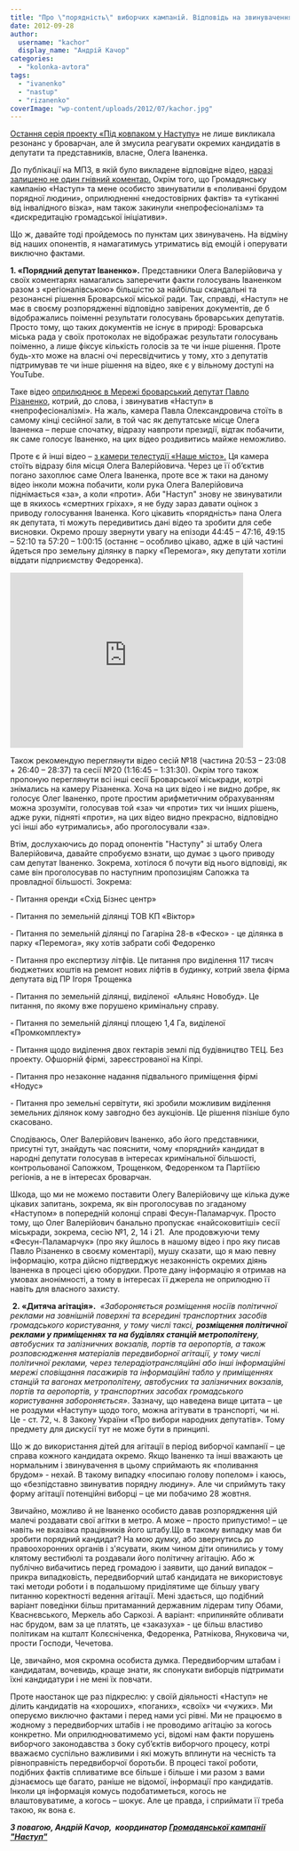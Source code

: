 ```yaml
---
title: "Про \"порядність\" виборчих кампаній. Відповідь на звинувачення"
date: 2012-09-28
author: 
  username: "kachor"
  display_name: "Андрій Качор"
categories: 
  - "kolonka-avtora"
tags: 
  - "ivanenko"
  - "nastup"
  - "rizanenko"
coverImage: "wp-content/uploads/2012/07/kachor.jpg"
---
```


[Остання серія проекту «Під ковпаком у Наступу»](https://www.youtube.com/watch?v=IOLFpxyPVQQ&feature=plcp) не лише викликала резонанс у броварчан, але й змусила реагувати окремих кандидатів в депутати та представників, власне, Олега Іваненка.

До публікації на МПЗ, в якій було викладене відповідне відео, [наразі залишено не один гнівний коментар.](https://mpz.brovary.org/hto-z-kandidativ-rozigruye-dityachu-kartu/) Окрім того, що Громадянську кампанію «Наступ» та мене особисто звинуватили в «поливанні брудом порядної людини», оприлюдненні «недостовірних фактів» та «утіканні від інвалідного візка», нам також закинули «непрофесіоналізм» та «дискредитацію громадської ініціативи».

Що ж, давайте тоді пройдемось по пунктам цих звинувачень. На відміну від наших опонентів, я намагатимусь утриматись від емоцій і оперувати виключно фактами.

**1\. «Порядний депутат Іваненко».** Представники Олега Валерійовича у своїх коментарях намагались заперечити факти голосувань Іваненком разом з «регіоналівською» більшістю за найбільш скандальні та резонансні рішення Броварської міської ради. Так, справді, «Наступ» не має в своєму розпорядженні відповідно завірених документів, де б відображались поіменні результати голосувань броварських депутатів. Просто тому, що таких документів не існує в природі: Броварська міська рада у своїх протоколах не відображає результати голосувань поіменно, а лише фіксує кількість голосів за те чи інше рішення. Проте будь-хто може на власні очі пересвідчитись у тому, хто з депутатів підтримував те чи інше рішення на відео, яке є у вільному доступі на YouTube.

Таке відео [оприлюднює в Мережі броварський депутат Павло Різаненко](https://www.youtube.com/user/PavloRizanenko), котрий, до слова, і звинуватив «Наступ» в «непрофесіоналізмі». На жаль, камера Павла Олександровича стоїть в самому кінці сесійної зали, в той час як депутатське місце Олега Іваненка – перше спочатку, відразу навпроти президії, відтак побачити, як саме голосує Іваненко, на цих відео роздивитись майже неможливо.

Проте є й інші відео – [з камери телестудії «Наше місто».](https://www.youtube.com/results?search_query=%D0%BE%D1%84%D1%96%D1%86%D1%96%D0%B9%D0%BD%D0%B8%D0%B9+%D1%81%D1%8E%D0%B6%D0%B5%D1%82+%D1%81%D0%B5%D1%81%D1%96%D1%8F+%D0%B1%D1%80%D0%BE%D0%B2%D0%B0%D1%80%D1%81%D1%8C%D0%BA%D0%BE%D1%97+%D0%BC%D1%96%D1%81%D1%8C%D0%BA%D0%BE%D1%97+%D1%80%D0%B0%D0%B4%D0%B8&oq=%D0%BE%D1%84%D1%96%D1%86%D1%96%D0%B9%D0%BD%D0%B8%D0%B9+%D1%81%D1%8E%D0%B6%D0%B5%D1%82+%D1%81%D0%B5%D1%81%D1%96%D1%8F+%D0%B1%D1%80%D0%BE%D0%B2%D0%B0%D1%80%D1%81%D1%8C%D0%BA%D0%BE%D1%97+%D0%BC%D1%96%D1%81%D1%8C%D0%BA%D0%BE%D1%97+%D1%80%D0%B0%D0%B4%D0%B8&gs_l=youtube.3..35i39.4358514.4358842.0.4359755.3.3.0.0.0.0.77.224.3.3.0...0.0...1ac.1.7nmyco3Sa7U) Ця камера стоїть відразу біля місця Олега Валерійовича. Через це її об’єктив погано захоплює саме Олега Іваненка, проте все ж таки на даному відео інколи можна побачити, коли рука Олега Валерійовича піднімається «за», а коли «проти». Аби "Наступ" знову не звинуватили ще в якихось «смертних гріхах», я не буду зараз давати оцінок з приводу голосування Іваненка. Кого цікавить «порядність» пана Олега як депутата, ті можуть передивитись дані відео та зробити для себе висновки. Окремо прошу звернути увагу на епізоди 44:45 – 47:16, 49:15 – 52:10 та 57:20 – 1:00:15 (останнє – особливо цікаво, адже в цій частині йдеться про земельну ділянку в парку «Перемога», яку депутати хотіли віддати підприємству Федоренка).

<iframe src="https://www.youtube.com/embed/xT5CSVu3T_w" frameborder="0" width="420" height="315"></iframe>

Також рекомендую переглянути відео сесій №18 (частина 20:53 – 23:08 + 26:40 – 28:37) та сесії №20 (1:16:45 – 1:31:30). Окрім того також пропоную переглянути всі інші сесії Броварської міськради, котрі знімались на камеру Різаненка. Хоча на цих відео і не видно добре, як голосує Олег Іваненко, проте простим арифметичним обрахуванням можна зрозуміти, голосував той «за» чи «проти» тих чи інших рішень, адже руки, підняті «проти», на цих відео видно прекрасно, відповідно усі інші або «утримались», або проголосували «за».

Втім, дослухаючись до порад опонентів "Наступу" зі штабу Олега Валерійовича, давайте спробуємо взнати, що думає з цього приводу сам депутат Іваненко. Зокрема, хотілося б почути від нього відповіді, як саме він проголосував по наступним пропозиціям Сапожка та провладної більшості. Зокрема:

\- Питання оренди «Схід Бізнес центр»

\- Питання по земельній ділянці ТОВ КП «Віктор»

\- Питання по земельній ділянці по Гагаріна 28-в «Феско» - це ділянка в парку «Перемога», яку хотів забрати собі Федоренко

\- Питання про експертизу літфів. Це питання про виділення 117 тисяч бюджетних коштів на ремонт нових ліфтів в будинку, котрий звела фірма депутата від ПР Ігоря Трощенка

\- Питання по земельній ділянці, виділеної  «Альянс Новобуд». Це питання, по якому вже порушено кримінальну справу.

\- Питання по земельній ділянці площею 1,4 Га, виділеної «Промкомплекту»

\- Питання щодо виділення двох гектарів землі під будівництво ТЕЦ. Без проекту. Офшорній фірмі, зареєстрованої на Кіпрі.

\- Питання про незаконне надання підвального приміщення фірмі «Нодус»

\- Питання про земельні сервітути, які зробили можливим виділення земельних ділянок кому завгодно без аукціонів. Це рішення пізніше було скасовано.

Сподіваюсь, Олег Валерійович Іваненко, або його представники, присутні тут, знайдуть час пояснити, чому «порядний» кандидат в народні депутати голосував в інтересах кримінальної більшості, контрольованої Сапожком, Трощенком, Федоренком та Партіїєю регіонів, а не в інтересах броварчан.

Шкода, що ми не можемо поставити Олегу Валерійовичу ще кілька дуже цікавих запитань, зокрема, як він проголосував по згаданому «Наступом» в попередній колонці справі Фесун-Паламарчук. Просто тому, що Олег Валерійович банально пропускає «найсоковитіші» сесії міськради, зокрема, сесію №1, 2, 14 і 21.  Але продовжуючи тему «Фесун-Паламарчук» (про яку йшлось в нашому відео і про яку писав Павло Різаненко в своєму коментарі), мушу сказати, що я маю певну інформацію, котра дійсно підтверджує незаконність окремих діянь Іваненка в процесі цією оборудки. Проте дану інформацію я отримав на умовах анонімності, а тому в інтересах її джерела не оприлюдню її навіть для власного захисту.

 **2. «Дитяча агітація».**  _«Забороняється розміщення носіїв політичної реклами на зовнішній поверхні та всередині транспортних засобів громадського користування, у тому числі таксі, **розміщення політичної реклами у приміщеннях та на будівлях станцій метрополітену**, автобусних та залізничних вокзалів, портів та аеропортів, а також розповсюдження матеріалів передвиборної агітації, у тому числі політичної реклами, через телерадіотрансляційні або інші інформаційні мережі сповіщання пасажирів та інформаційні табло у приміщеннях станцій та вагонах метрополітену, автобусних та залізничних вокзалів, портів та аеропортів, у транспортних засобах громадського користування забороняється»_. Зазначу, що наведена вище цитата – це не роздуми «Наступу» щодо того, можна агітувати в транспорті, чи ні. Це - ст. 72, ч. 8 Закону України «Про вибори народних депутатів». Тому предмету для дискусії тут не може бути в принципі.

Що ж до використання дітей для агітації в період виборчої кампанії – це справа кожного кандидата окремо. Якщо Іваненко та інші вважають це нормальним і звинувачення в цьому сприймають як «поливання брудом» - нехай. В такому випадку «посипаю голову попелом» і каюсь, що «безпідставно звинуватив порядну людину». Але чи сприймуть таку форму агітації потенційні виборці – це ми побачимо 28 жовтня.

Звичайно, можливо й не Іваненко особисто давав розпорядження цій малечі роздавати свої агітки в метро. А може – просто припустимо! – це навіть не вказівка працівників його штабу.Що в такому випадку мав би зробити порядний кандидат? На мою думку, або звернутись до правоохоронних органів і з'ясувати, яким чином діти опинились у тому клятому вестибюлі та роздавали його політичну агітацію. Або ж публічно вибачитись перед громадою і заявити, що даний випадок – прикра випадковість, передвиборчий штаб кандидата не використовує такі методи роботи і в подальшому приділятиме ще більшу увагу питанню коректності ведення агітації. Мені здається, що подібний варіант поведінки більш притаманний державним лідерам типу Обами, Кваснєвського, Меркель або Саркозі. А варіант: «припиняйте обливати нас брудом, вам за це платять, це «заказуха» - це більш властиво політикам на кшталт Колєсніченка, Федоренка, Ратнікова, Януковича чи, прости Господи, Чечетова.

Це, звичайно, моя скромна особиста думка. Передвиборчим штабам і кандидатам, вочевидь, краще знати, як спонукати виборців підтримати їхні кандидатури і не мені їх повчати.

Проте наостанок ще раз підкреслю: у своїй діяльності «Наступ» не ділить кандидатів на «хороших», «поганих», «своїх» чи «чужих». Ми оперуємо виключно фактами і перед нами усі рівні. Ми не працюємо в жодному з передвиборчих штабів і не проводимо агітацію за когось конкретно. Ми оприлюднюватимемо усі, відомі нам факти порушень виборчого законодавства з боку суб’єктів виборчого процесу, котрі вважаємо суспільно важливими і які можуть вплинути на чесність та рівноправність передвиборчої боротьби. В процесі такої роботи, подібних фактів спливатиме все більше і більше і ми разом з вами дізнаємось ще багато, раніше не відомої, інформації про кандидатів. Інколи ця інформація комусь подобатиметься, когось не влаштовуватиме, а когось – шокує. Але це правда, і сприймати її треба такою, як вона є.

_**З повагою, Андрій Качор,  координатор [Громадянської кампанії "Наступ"](https://www.nastup.info/)**_
